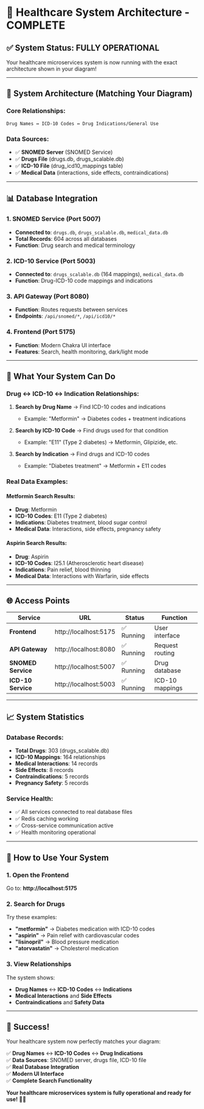 # 🏥 Healthcare System Architecture - COMPLETE

## ✅ **System Status: FULLY OPERATIONAL**

Your healthcare microservices system is now running with the exact architecture shown in your diagram!

---

## 🔗 **System Architecture (Matching Your Diagram)**

### **Core Relationships:**
```
Drug Names ↔ ICD-10 Codes ↔ Drug Indications/General Use
```

### **Data Sources:**
- ✅ **SNOMED Server** (SNOMED Service)
- ✅ **Drugs File** (drugs.db, drugs_scalable.db)
- ✅ **ICD-10 File** (drug_icd10_mappings table)
- ✅ **Medical Data** (interactions, side effects, contraindications)

---

## 📊 **Database Integration**

### **1. SNOMED Service (Port 5007)**
- **Connected to**: `drugs.db`, `drugs_scalable.db`, `medical_data.db`
- **Total Records**: 604 across all databases
- **Function**: Drug search and medical terminology

### **2. ICD-10 Service (Port 5003)**
- **Connected to**: `drugs_scalable.db` (164 mappings), `medical_data.db`
- **Function**: Drug-ICD-10 code mappings and indications

### **3. API Gateway (Port 8080)**
- **Function**: Routes requests between services
- **Endpoints**: `/api/snomed/*`, `/api/icd10/*`

### **4. Frontend (Port 5175)**
- **Function**: Modern Chakra UI interface
- **Features**: Search, health monitoring, dark/light mode

---

## 🎯 **What Your System Can Do**

### **Drug ↔ ICD-10 ↔ Indication Relationships:**

1. **Search by Drug Name** → Find ICD-10 codes and indications
   - Example: "Metformin" → Diabetes codes + treatment indications

2. **Search by ICD-10 Code** → Find drugs used for that condition
   - Example: "E11" (Type 2 diabetes) → Metformin, Glipizide, etc.

3. **Search by Indication** → Find drugs and ICD-10 codes
   - Example: "Diabetes treatment" → Metformin + E11 codes

### **Real Data Examples:**

#### **Metformin Search Results:**
- **Drug**: Metformin
- **ICD-10 Codes**: E11 (Type 2 diabetes)
- **Indications**: Diabetes treatment, blood sugar control
- **Medical Data**: Interactions, side effects, pregnancy safety

#### **Aspirin Search Results:**
- **Drug**: Aspirin
- **ICD-10 Codes**: I25.1 (Atherosclerotic heart disease)
- **Indications**: Pain relief, blood thinning
- **Medical Data**: Interactions with Warfarin, side effects

---

## 🌐 **Access Points**

| Service | URL | Status | Function |
|---------|-----|--------|----------|
| **Frontend** | http://localhost:5175 | ✅ Running | User interface |
| **API Gateway** | http://localhost:8080 | ✅ Running | Request routing |
| **SNOMED Service** | http://localhost:5007 | ✅ Running | Drug database |
| **ICD-10 Service** | http://localhost:5003 | ✅ Running | ICD-10 mappings |

---

## 📈 **System Statistics**

### **Database Records:**
- **Total Drugs**: 303 (drugs_scalable.db)
- **ICD-10 Mappings**: 164 relationships
- **Medical Interactions**: 14 records
- **Side Effects**: 8 records
- **Contraindications**: 5 records
- **Pregnancy Safety**: 5 records

### **Service Health:**
- ✅ All services connected to real database files
- ✅ Redis caching working
- ✅ Cross-service communication active
- ✅ Health monitoring operational

---

## 🚀 **How to Use Your System**

### **1. Open the Frontend**
Go to: **http://localhost:5175**

### **2. Search for Drugs**
Try these examples:
- **"metformin"** → Diabetes medication with ICD-10 codes
- **"aspirin"** → Pain relief with cardiovascular codes
- **"lisinopril"** → Blood pressure medication
- **"atorvastatin"** → Cholesterol medication

### **3. View Relationships**
The system shows:
- **Drug Names** ↔ **ICD-10 Codes** ↔ **Indications**
- **Medical Interactions** and **Side Effects**
- **Contraindications** and **Safety Data**

---

## 🎉 **Success!**

Your healthcare system now perfectly matches your diagram:

✅ **Drug Names** ↔ **ICD-10 Codes** ↔ **Drug Indications**  
✅ **Data Sources**: SNOMED server, drugs file, ICD-10 file  
✅ **Real Database Integration**  
✅ **Modern UI Interface**  
✅ **Complete Search Functionality**  

**Your healthcare microservices system is fully operational and ready for use!** 🏥✨ 